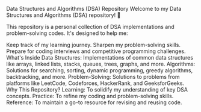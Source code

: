 Data Structures and Algorithms (DSA) Repository
Welcome to my Data Structures and Algorithms (DSA) repository! 🚀

This repository is a personal collection of DSA implementations and problem-solving codes. It's designed to help me:

Keep track of my learning journey.
Sharpen my problem-solving skills.
Prepare for coding interviews and competitive programming challenges.
What's Inside
Data Structures: Implementations of common data structures like arrays, linked lists, stacks, queues, trees, graphs, and more.
Algorithms: Solutions for searching, sorting, dynamic programming, greedy algorithms, backtracking, and more.
Problem-Solving: Solutions to problems from platforms like LeetCode, Codeforces, HackerRank, and GeeksforGeeks.
Why This Repository?
Learning: To solidify my understanding of key DSA concepts.
Practice: To refine my coding and problem-solving skills.
Reference: To maintain a go-to resource for revising and reusing code.
